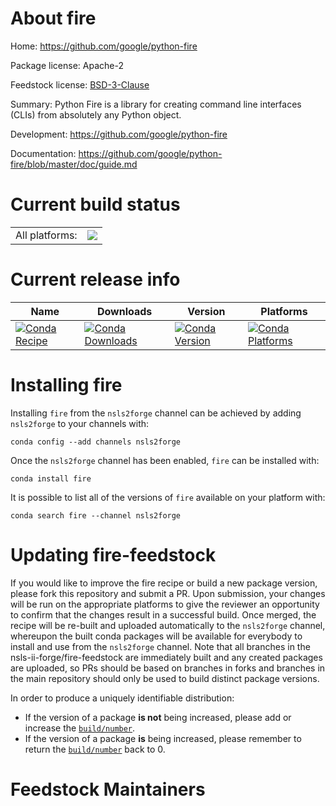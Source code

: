About fire
==========

Home: https://github.com/google/python-fire

Package license: Apache-2

Feedstock license: [BSD-3-Clause](https://github.com/nsls-ii-forge/fire-feedstock/blob/master/LICENSE.txt)

Summary: Python Fire is a library for creating command line interfaces (CLIs) from absolutely any Python object.

Development: https://github.com/google/python-fire

Documentation: https://github.com/google/python-fire/blob/master/doc/guide.md

Current build status
====================


<table><tr><td>All platforms:</td>
    <td>
      <a href="https://dev.azure.com/nsls2forge/nsls2forge/_build/latest?definitionId=219&branchName=master">
        <img src="https://dev.azure.com/nsls2forge/nsls2forge/_apis/build/status/fire-feedstock?branchName=master">
      </a>
    </td>
  </tr>
</table>

Current release info
====================

| Name | Downloads | Version | Platforms |
| --- | --- | --- | --- |
| [![Conda Recipe](https://img.shields.io/badge/recipe-fire-green.svg)](https://anaconda.org/nsls2forge/fire) | [![Conda Downloads](https://img.shields.io/conda/dn/nsls2forge/fire.svg)](https://anaconda.org/nsls2forge/fire) | [![Conda Version](https://img.shields.io/conda/vn/nsls2forge/fire.svg)](https://anaconda.org/nsls2forge/fire) | [![Conda Platforms](https://img.shields.io/conda/pn/nsls2forge/fire.svg)](https://anaconda.org/nsls2forge/fire) |

Installing fire
===============

Installing `fire` from the `nsls2forge` channel can be achieved by adding `nsls2forge` to your channels with:

```
conda config --add channels nsls2forge
```

Once the `nsls2forge` channel has been enabled, `fire` can be installed with:

```
conda install fire
```

It is possible to list all of the versions of `fire` available on your platform with:

```
conda search fire --channel nsls2forge
```




Updating fire-feedstock
=======================

If you would like to improve the fire recipe or build a new
package version, please fork this repository and submit a PR. Upon submission,
your changes will be run on the appropriate platforms to give the reviewer an
opportunity to confirm that the changes result in a successful build. Once
merged, the recipe will be re-built and uploaded automatically to the
`nsls2forge` channel, whereupon the built conda packages will be available for
everybody to install and use from the `nsls2forge` channel.
Note that all branches in the nsls-ii-forge/fire-feedstock are
immediately built and any created packages are uploaded, so PRs should be based
on branches in forks and branches in the main repository should only be used to
build distinct package versions.

In order to produce a uniquely identifiable distribution:
 * If the version of a package **is not** being increased, please add or increase
   the [``build/number``](https://docs.conda.io/projects/conda-build/en/latest/resources/define-metadata.html#build-number-and-string).
 * If the version of a package **is** being increased, please remember to return
   the [``build/number``](https://docs.conda.io/projects/conda-build/en/latest/resources/define-metadata.html#build-number-and-string)
   back to 0.

Feedstock Maintainers
=====================


